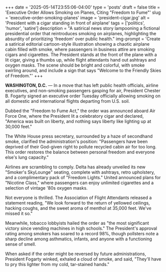 +++
date = '2025-05-14T23:55:06-04:00'
type = 'posts'
draft = false
title = 'Executive Order Allows Smoking on Planes, Citing "Freedom to Fume"'
slug = 'executive-order-smoking-planes'
image = 'president-cigar.jpg'
alt = 'President with a cigar standing in front of airplane'
tags = ['politics', 'humor', 'satire']
description = "A satirical news story lampooning a fictional presidential order that reintroduces smoking on airplanes, highlighting the absurdity of prioritizing 'freedom' over public health."
img-prompt = 'Create a satirical editorial cartoon-style illustration showing a chaotic airplane cabin filled with smoke, where passengers in business attire are smoking cigars and cigarettes. The President stands at the front of the plane with a lit cigar, giving a thumbs up, while flight attendants hand out ashtrays and oxygen masks. The scene should be bright and colorful, with smoke swirling around, and include a sign that says "Welcome to the Friendly Skies of Freedom."'
+++

**WASHINGTON, D.C.** — In a move that has left public health officials, airline executives, and non-smoking passengers gasping for air, President Chester B. Fogarty signed an executive order Tuesday officially allowing smoking on all domestic and international flights departing from U.S. soil.

Dubbed the "Freedom to Fume Act," the order was announced aboard Air Force One, where the President lit a celebratory cigar and declared, "America was built on liberty, and nothing says liberty like lighting up at 30,000 feet."

The White House press secretary, surrounded by a haze of secondhand smoke, clarified the administration's position: "Passengers have been deprived of their God-given right to pollute recycled cabin air for too long. This order restores the balance between personal freedom and everyone else's lung capacity."

Airlines are scrambling to comply. Delta has already unveiled its new "Smoker's SkyLounge" seating, complete with ashtrays, retro upholstery, and a complimentary pack of "Freedom Lights." United announced plans for "Nicotine Class," where passengers can enjoy unlimited cigarettes and a selection of vintage '80s oxygen masks.

Not everyone is thrilled. The Association of Flight Attendants released a statement reading, "We look forward to the return of yellowed ceilings, hacking coughs, and the sweet aroma of menthol at 35,000 feet. We've missed it so."

Meanwhile, tobacco lobbyists hailed the order as "the most significant victory since vending machines in high schools." The President's approval rating among smokers has soared to a record 98%, though pollsters note a sharp decline among asthmatics, infants, and anyone with a functioning sense of smell.

When asked if the order might be reversed by future administrations, President Fogarty winked, exhaled a cloud of smoke, and said, "They'll have to pry this lighter from my cold, tar-stained hands."
